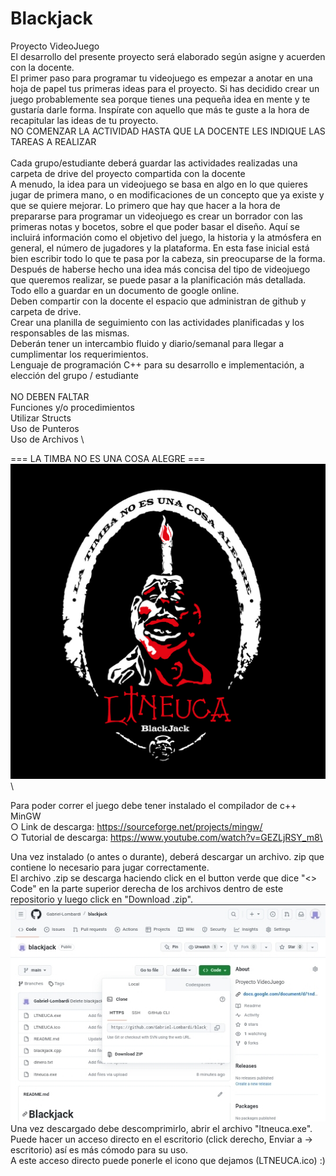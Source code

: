 # Blackjack
Proyecto VideoJuego\
  El desarrollo del presente proyecto será elaborado según asigne y acuerden con la docente.\
  El primer paso para programar tu videojuego es empezar a anotar en una hoja de papel tus primeras ideas para el proyecto. Si has decidido crear un juego probablemente sea porque tienes una pequeña idea en mente y te gustaría darle forma. Inspírate con aquello que más te guste a la hora de recapitular las ideas de tu proyecto.\
  NO COMENZAR LA ACTIVIDAD HASTA QUE LA DOCENTE LES INDIQUE LAS TAREAS A REALIZAR\
  \
  Cada grupo/estudiante deberá guardar las actividades realizadas una carpeta de drive del proyecto compartida con la docente\
  A menudo, la idea para un videojuego se basa en algo en lo que quieres jugar de primera mano, o en modificaciones de un concepto que ya existe y que se quiere mejorar. Lo primero que hay que hacer a la hora de prepararse para programar un videojuego es crear un borrador con las primeras notas y bocetos, sobre el que poder basar el diseño. Aquí se incluirá información como el objetivo del juego, la historia y la atmósfera en general, el número de jugadores y la plataforma. En esta fase inicial está bien escribir todo lo que te pasa por la cabeza, sin preocuparse de la forma. Después de haberse hecho una idea más concisa del tipo de videojuego que queremos realizar, se puede pasar a la planificación más detallada. Todo ello a guardar en un documento de google online.\
  Deben compartir con la docente el espacio que administran de github y carpeta de drive.\
  Crear una planilla de seguimiento con las actividades planificadas y los responsables de las mismas.\
  Deberán tener un intercambio fluido y diario/semanal para llegar a cumplimentar los requerimientos.\
  Lenguaje de programación C++ para su desarrollo e implementación, a elección del grupo / estudiante\
  \
  NO DEBEN FALTAR \
    Funciones y/o procedimientos\
    Utilizar Structs \
    Uso de Punteros \
    Uso de Archivos \

=== LA TIMBA NO ES UNA COSA ALEGRE === \
![No cargó la imagen](LTNEUCA.jpg) \

Para poder correr el juego debe tener instalado el compilador de c++ MinGW\
○ Link de descarga: https://sourceforge.net/projects/mingw/ \
○ Tutorial de descarga: https://www.youtube.com/watch?v=GEZLjRSY_m8\

Una vez instalado (o antes o durante), deberá descargar un archivo. zip que contiene lo necesario para jugar correctamente. \
El archivo .zip se descarga haciendo click en el button verde que dice "<> Code" en la parte superior derecha de los archivos dentro de este repositorio y luego click en "Download .zip". \
![No cargó la imagen](DownloadZip.jpg) \
Una vez descargado debe descomprimirlo, abrir el archivo "ltneuca.exe". \
Puede hacer un acceso directo en el escritorio (click derecho, Enviar a -> escritorio) así es más cómodo para su uso. \
A este acceso directo puede ponerle el icono que dejamos (LTNEUCA.ico) :)
